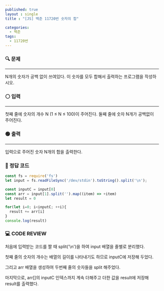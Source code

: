 ```yaml
---
published: true
layout : single
title : "[JS] 백준 11720번 숫자의 합"

categories:
  - 백준
tags:
  - 11720번
---
```


### 🔍 문제
----
N개의 숫자가 공백 없이 쓰여있다. 이 숫자를 모두 합해서 출력하는 프로그램을 작성하시오.

### ⚪ 입력
----
첫째 줄에 숫자의 개수 N (1 ≤ N ≤ 100)이 주어진다. 둘째 줄에 숫자 N개가 공백없이 주어진다.

### 🟢 출력
----
입력으로 주어진 숫자 N개의 합을 출력한다.


### 📝 정답 코드

```javascript
const fs = require('fs')
let input = fs.readFileSync('/dev/stdin').toString().split('\n');

const inputC = input[0]
const arr = input[1].split('').map((item) => +item)
let result = 0

for(let i=0; i<inputC; ++i){
  result += arr[i]
}
console.log(result)
```

### 💻 CODE REVIEW 

처음에 입력받는 코드를 짤 때 split('\n')을 하여 input 배열을 줄별로 분리했다.

첫째 줄의 숫자의 개수는 배열의 길이를 나타내기도 하므로 inputC에 저장해 두었다. 

그리고 arr 배열을 생성하여 두번째 줄의 숫자들을 split 해주었다.

마지막으로, arr[]의 inputC 인덱스까지 계속 더해주고 더한 값을 result에 저장해 result를 출력했다. 

